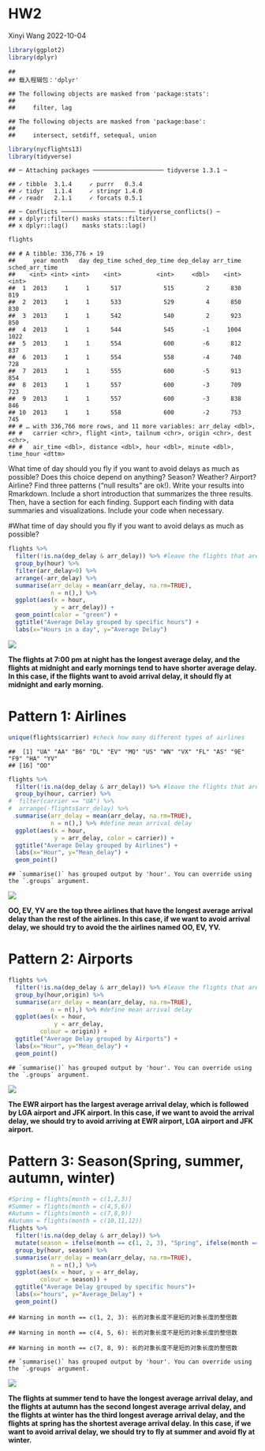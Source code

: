 HW2
================
Xinyi Wang
2022-10-04

``` r
library(ggplot2)
library(dplyr)
```

    ## 
    ## 载入程辑包：'dplyr'

    ## The following objects are masked from 'package:stats':
    ## 
    ##     filter, lag

    ## The following objects are masked from 'package:base':
    ## 
    ##     intersect, setdiff, setequal, union

``` r
library(nycflights13)
library(tidyverse)
```

    ## ─ Attaching packages ──────────────────── tidyverse 1.3.1 ─

    ## ✓ tibble  3.1.4     ✓ purrr   0.3.4
    ## ✓ tidyr   1.1.4     ✓ stringr 1.4.0
    ## ✓ readr   2.1.1     ✓ forcats 0.5.1

    ## ─ Conflicts ───────────────────── tidyverse_conflicts() ─
    ## x dplyr::filter() masks stats::filter()
    ## x dplyr::lag()    masks stats::lag()

``` r
flights
```

    ## # A tibble: 336,776 × 19
    ##     year month   day dep_time sched_dep_time dep_delay arr_time sched_arr_time
    ##    <int> <int> <int>    <int>          <int>     <dbl>    <int>          <int>
    ##  1  2013     1     1      517            515         2      830            819
    ##  2  2013     1     1      533            529         4      850            830
    ##  3  2013     1     1      542            540         2      923            850
    ##  4  2013     1     1      544            545        -1     1004           1022
    ##  5  2013     1     1      554            600        -6      812            837
    ##  6  2013     1     1      554            558        -4      740            728
    ##  7  2013     1     1      555            600        -5      913            854
    ##  8  2013     1     1      557            600        -3      709            723
    ##  9  2013     1     1      557            600        -3      838            846
    ## 10  2013     1     1      558            600        -2      753            745
    ## # … with 336,766 more rows, and 11 more variables: arr_delay <dbl>,
    ## #   carrier <chr>, flight <int>, tailnum <chr>, origin <chr>, dest <chr>,
    ## #   air_time <dbl>, distance <dbl>, hour <dbl>, minute <dbl>, time_hour <dttm>

What time of day should you fly if you want to avoid delays as much as
possible? Does this choice depend on anything? Season? Weather? Airport?
Airline? Find three patterns (“null results” are ok!). Write your
results into Rmarkdown. Include a short introduction that summarizes the
three results. Then, have a section for each finding. Support each
finding with data summaries and visualizations. Include your code when
necessary.

\#What time of day should you fly if you want to avoid delays as much as
possible?

``` r
flights %>% 
  filter(!is.na(dep_delay & arr_delay)) %>% #leave the flights that are not cancelled
  group_by(hour) %>% 
  filter(arr_delay>0) %>% 
  arrange(-arr_delay) %>%
  summarise(arr_delay = mean(arr_delay, na.rm=TRUE), 
            n = n(),) %>%
  ggplot(aes(x = hour, 
             y = arr_delay)) +    
  geom_point(color = "green") +
  ggtitle("Average Delay grouped by specific hours") + 
  labs(x="Hours in a day", y="Average Delay")
```

![](README2_files/figure-gfm/unnamed-chunk-2-1.png)<!-- -->

**The flights at 7:00 pm at night has the longest average delay, and the
flights at midnight and early mornings tend to have shorter average
delay. In this case, if the flights want to avoid arrival delay, it
should fly at midnight and early morning.**

# Pattern 1: Airlines

``` r
unique(flights$carrier) #check how many different types of airlines
```

    ##  [1] "UA" "AA" "B6" "DL" "EV" "MQ" "US" "WN" "VX" "FL" "AS" "9E" "F9" "HA" "YV"
    ## [16] "OO"

``` r
flights %>% 
  filter(!is.na(dep_delay & arr_delay)) %>% #leave the flights that are not cancelled
  group_by(hour, carrier) %>% 
#  filter(carrier == "UA") %>% 
#  arrange(-flights$arr_delay) %>%
  summarise(arr_delay = mean(arr_delay, na.rm=TRUE), 
            n = n(),) %>% #define mean arrival delay
  ggplot(aes(x = hour,
             y = arr_delay, color = carrier)) +
  ggtitle("Average Delay grouped by Airlines") + 
  labs(x="Hour", y="Mean_delay") +
  geom_point()
```

    ## `summarise()` has grouped output by 'hour'. You can override using the `.groups` argument.

![](README2_files/figure-gfm/unnamed-chunk-4-1.png)<!-- -->

**OO, EV, YV are the top three airlines that have the longest average
arrival delay than the rest of the airlines. In this case, if we want to
avoid arrival delay, we should try to avoid the the airlines named OO,
EV, YV.**

# Pattern 2: Airports

``` r
flights %>% 
  filter(!is.na(dep_delay & arr_delay)) %>% #leave the flights that are not cancelled
  group_by(hour,origin) %>% 
  summarise(arr_delay = mean(arr_delay, na.rm=TRUE), 
            n = n(),) %>% #define mean arrival delay
  ggplot(aes(x = hour,
             y = arr_delay,
         colour = origin)) +
  ggtitle("Average Delay grouped by Airports") + 
  labs(x="Hour", y="Mean_delay") + 
  geom_point()
```

    ## `summarise()` has grouped output by 'hour'. You can override using the `.groups` argument.

![](README2_files/figure-gfm/unnamed-chunk-5-1.png)<!-- -->

**The EWR airport has the largest average arrival delay, which is
followed by LGA airport and JFK airport. In this case, if we want to
avoid the arrival delay, we should try to avoid arriving at EWR airport,
LGA airport and JFK airport.**

# Pattern 3: Season(Spring, summer, autumn, winter)

``` r
#Spring = flights[month = c(1,2,3)]
#Summer = flights(month = c(4,5,6))
#Autumn = flights(month = c(7,8,9))
#Autumn = flights(month = c(10,11,12))
flights %>% 
  filter(!is.na(dep_delay & arr_delay)) %>%
  mutate(season = ifelse(month == c(1, 2, 3), "Spring", ifelse(month == c(4, 5, 6), "Summer", ifelse(month == c(7, 8, 9), "Autumn", "Winter")))) %>%
  group_by(hour, season) %>% 
  summarise(arr_delay = mean(arr_delay, na.rm=TRUE), 
            n = n(),) %>%
  ggplot(aes(x = hour, y = arr_delay,
         colour = season)) +    
  ggtitle("Average Delay grouped by specific hours")+ 
  labs(x="hours", y="Average_Delay") +
  geom_point()
```

    ## Warning in month == c(1, 2, 3): 长的对象长度不是短的对象长度的整倍数

    ## Warning in month == c(4, 5, 6): 长的对象长度不是短的对象长度的整倍数

    ## Warning in month == c(7, 8, 9): 长的对象长度不是短的对象长度的整倍数

    ## `summarise()` has grouped output by 'hour'. You can override using the `.groups` argument.

![](README2_files/figure-gfm/unnamed-chunk-6-1.png)<!-- -->

**The flights at summer tend to have the longest average arrival delay,
and the flights at autumn has the second longest average arrival delay,
and the flights at winter has the third longest average arrival delay,
and the flights at spring has the shortest average arrival delay. In
this case, if we want to avoid arrival delay, we should try to fly at
summer and avoid fly at winter.**
